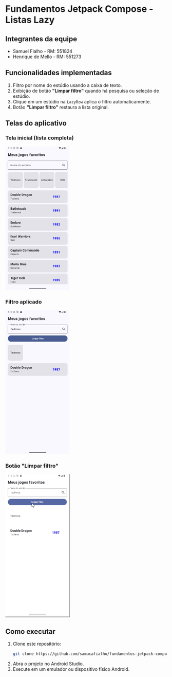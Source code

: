 # Fundamentos Jetpack Compose - Listas Lazy

## Integrantes da equipe
- Samuel Fialho - RM: 551824
- Henrique de Mello - RM: 551273

## Funcionalidades implementadas
1. Filtro por nome do estúdio usando a caixa de texto.
2. Exibição de botão **"Limpar filtro"** quando há pesquisa ou seleção de estúdio.
3. Clique em um estúdio na `LazyRow` aplica o filtro automaticamente.
4. Botão **"Limpar filtro"** restaura a lista original.

## Telas do aplicativo
### Tela inicial (lista completa)
<img src="app/src/main/java/samucafialho/com/github/fundamentos_jetpack_compose_listas_lazy/images/Primeira_tela_listas_jetpackcompose.png" width="200">


### Filtro aplicado
<img src="app/src/main/java/samucafialho/com/github/fundamentos_jetpack_compose_listas_lazy/images/filtroaplicado.png" width="200">


### Botão "Limpar filtro"
<img src="app/src/main/java/samucafialho/com/github/fundamentos_jetpack_compose_listas_lazy/images/videolimparfiltro-ezgif.com-optimize.gif" width="200">

## Como executar
1. Clone este repositório:
   ```bash
   git clone https://github.com/samucafialho/fundamentos-jetpack-compose-listas-lazy.git
2. Abra o projeto no Android Studio.
3. Execute em um emulador ou dispositivo físico Android.
